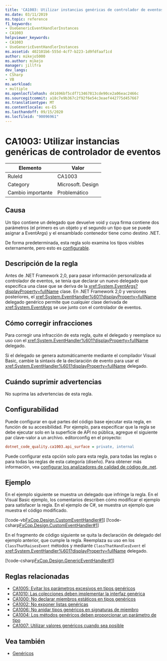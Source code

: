 ```yaml
---
title: 'CA1003: Utilizar instancias genéricas de controlador de eventos'
ms.date: 03/11/2019
ms.topic: reference
f1_keywords:
- UseGenericEventHandlerInstances
- CA1003
helpviewer_keywords:
- CA1003
- UseGenericEventHandlerInstances
ms.assetid: 402101b6-555d-4cf7-b223-1d9fdfaaf1cd
author: mikejo5000
ms.author: mikejo
manager: jillfra
dev_langs:
- CSharp
- VB
ms.workload:
- multiple
ms.openlocfilehash: d41696bf5cdf713467813cde90ce2a06eac2466c
ms.sourcegitcommit: a18c7e9b367c2f92f6e54c3eaef442775d457667
ms.translationtype: MT
ms.contentlocale: es-ES
ms.lasthandoff: 09/15/2020
ms.locfileid: "90096961"
---
```

# <a name="ca1003-use-generic-event-handler-instances"></a>CA1003: Utilizar instancias genéricas de controlador de eventos

|Elemento|Valor|
|-|-|
|RuleId|CA1003|
|Category|Microsoft. Design|
|Cambio importante|Problemático|

## <a name="cause"></a>Causa

Un tipo contiene un delegado que devuelve void y cuya firma contiene dos parámetros (el primero es un objeto y el segundo un tipo que se puede asignar a EventArgs) y el ensamblado contenedor tiene como destino .NET.

De forma predeterminada, esta regla solo examina los tipos visibles externamente, pero esto es [configurable](#configurability).

## <a name="rule-description"></a>Descripción de la regla

Antes de .NET Framework 2,0, para pasar información personalizada al controlador de eventos, se tenía que declarar un nuevo delegado que especifica una clase que se deriva de la <xref:System.EventArgs?displayProperty=fullName> clase. En .NET Framework 2,0 y versiones posteriores, el <xref:System.EventHandler%601?displayProperty=fullName> delegado genérico permite que cualquier clase derivada de <xref:System.EventArgs> se use junto con el controlador de eventos.

## <a name="how-to-fix-violations"></a>Cómo corregir infracciones

Para corregir una infracción de esta regla, quite el delegado y reemplace su uso con el <xref:System.EventHandler%601?displayProperty=fullName> delegado.

Si el delegado se genera automáticamente mediante el compilador Visual Basic, cambie la sintaxis de la declaración de evento para usar el <xref:System.EventHandler%601?displayProperty=fullName> delegado.

## <a name="when-to-suppress-warnings"></a>Cuándo suprimir advertencias

No suprima las advertencias de esta regla.

## <a name="configurability"></a>Configurabilidad

Puede configurar en qué partes del código base ejecutar esta regla, en función de su accesibilidad. Por ejemplo, para especificar que la regla se debe ejecutar solo en la superficie de API no pública, agregue el siguiente par clave-valor a un archivo. editorconfig en el proyecto:

```ini
dotnet_code_quality.ca1003.api_surface = private, internal
```

Puede configurar esta opción solo para esta regla, para todas las reglas o para todas las reglas de esta categoría (diseño). Para obtener más información, vea [configurar los analizadores de calidad de código de .net](configure-fxcop-analyzers.md).

## <a name="example"></a>Ejemplo

En el ejemplo siguiente se muestra un delegado que infringe la regla. En el Visual Basic ejemplo, los comentarios describen cómo modificar el ejemplo para satisfacer la regla. En el ejemplo de C#, se muestra un ejemplo que muestra el código modificado.

[!code-vb[FxCop.Design.CustomEventHandler#1](../code-quality/codesnippet/VisualBasic/ca1003-use-generic-event-handler-instances_1.vb)]
[!code-csharp[FxCop.Design.CustomEventHandler#1](../code-quality/codesnippet/CSharp/ca1003-use-generic-event-handler-instances_1.cs)]

En el fragmento de código siguiente se quita la declaración de delegado del ejemplo anterior, que cumple la regla. Reemplaza su uso en los `ClassThatRaisesEvent` métodos y mediante `ClassThatHandlesEvent` el <xref:System.EventHandler%601?displayProperty=fullName> delegado.

[!code-csharp[FxCop.Design.GenericEventHandler#1](../code-quality/codesnippet/CSharp/ca1003-use-generic-event-handler-instances_2.cs)]

## <a name="related-rules"></a>Reglas relacionadas

- [CA1005: Evitar los parámetros excesivos en tipos genéricos](../code-quality/ca1005.md)
- [CA1010: Las colecciones deben implementar la interfaz genérica](../code-quality/ca1010.md)
- [CA1000: No declarar miembros estáticos en tipos genéricos](../code-quality/ca1000.md)
- [CA1002: No exponer listas genéricas](../code-quality/ca1002.md)
- [CA1006: No anidar tipos genéricos en signaturas de miembro](../code-quality/ca1006.md)
- [CA1004: Los métodos genéricos deben proporcionar un parámetro de tipo](../code-quality/ca1004.md)
- [CA1007: Utilizar valores genéricos cuando sea posible](../code-quality/ca1007.md)

## <a name="see-also"></a>Vea también

- [Genéricos](/dotnet/csharp/programming-guide/generics/index)
